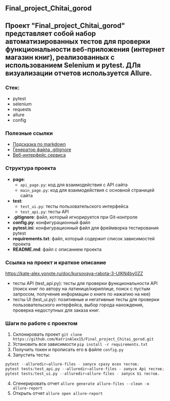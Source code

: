 ## Final_project_Chitai_gorod

## Проект "Final_project_Chitai_gorod" представляет собой набор автоматизированных тестов для проверки функциональности веб-приложения (интернет магазин книг), реализованных с использованием Selenium и pytest. ДЛя визуализации отчетов используется Allure. 


### Стек:
- pytest
- selenium
- requests
- allure
- config

### Полезные ссылки
- [Подсказка по markdown](https://www.markdownguide.org/basic-syntax/)
- [Генератор файла .gitignore](https://www.toptal.com/developers/gitignore)
- [Веб-интерфейс сервиса](https://www.chitai-gorod.ru/)

### Структура проекта
- **page**: 
   - `api_page.py`: код для взаимодействия с API сайта
   - `main_page.py`: код для взаимодействия с  основной страницей сайта
- **test**:
   - `test_ui.py`: тесты пользовательского интерфейса
   - `test_api.py`: тесты API
- **.gitignore**: файл, который игнорируется при  Git-контроле
- **config.py**: конфигурационный файл 
- **pytest.ini**: конфигурационный файл для фреймворка тестирования pytest
- **requirements.txt**: файл, который содержит список зависимостей проекта
- **README.md**: файл с описанием проекта 

### Ссылка на проект и краткое описание 
https://kate-alex.yonote.ru/doc/kursovaya-rabota-3-UlKN4by0ZZ

- тесты API (test_api.py): тесты для проверки функциональности API (поиск книг по автору на латинице/кириллице, поиск с пустым запросом, получение информации о книге по нажатию на нее)
- тесты UI (test_ui.py): позитивные и негативные тесты для проверки пользовательского интерфейса, выбор города нахождения, проверка недоступных для заказа книг. 

### Шаги по работе с проектом
1. Склонировать проект `git clone https://github.com/KatrinAlex15/Final_project_Chitai_gorod.git`
2. Установить все зависимости `pip install -r requirements.txt`
3. Получить токен и прописать его в файле `config.py`
3. Запустить тесты:
```python
pytest --alluredir=allure-files - запуск сразу всех тестов;
pytest tests/test_api.py --alluredir=allure-files - запуск Api тестов;
pytest tests/test_ui.py --alluredir=allure-files - запуск Ui тестов.
```
4. Сгенерировать отчет  `allure generate allure-files --clean -o allure-report`
5. Открыть отчет `allure open allure-report`
